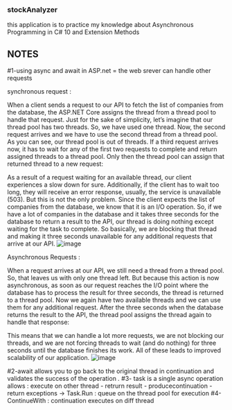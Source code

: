 ### stockAnalyzer
this application is to practice my knowledge about Asynchronous Programming in C# 10 and Extension Methods

## NOTES
#1-using async and await in ASP.net = the web srever can handle other requests

synchronous request :

When a client sends a request to our API to fetch the list of companies from the database, the ASP.NET Core assigns the thread from a thread pool to handle that request. Just for the sake of simplicity, let’s imagine that our thread pool has two threads. So, we have used one thread. Now, the second request arrives and we have to use the second thread from a thread pool. As you can see, our thread pool is out of threads. If a third request arrives now, it has to wait for any of the first two requests to complete and return assigned threads to a thread pool. Only then the thread pool can assign that returned thread to a new request:

As a result of a request waiting for an available thread, our client experiences a slow down for sure. Additionally, if the client has to wait too long, they will receive an error response, usually, the service is unavailable (503). But this is not the only problem. Since the client expects the list of companies from the database, we know that it is an I/O operation. So, if we have a lot of companies in the database and it takes three seconds for the database to return a result to the API, our thread is doing nothing except waiting for the task to complete. So basically, we are blocking that thread and making it three seconds unavailable for any additional requests that arrive at our API.
![image](https://user-images.githubusercontent.com/77861210/204891961-b1643bb1-d5b5-48dc-9e16-c1b36f8904cb.png)

Asynchronous Requests : 

When a request arrives at our API, we still need a thread from a thread pool. So, that leaves us with only one thread left. But because this action is now asynchronous, as soon as our request reaches the I/O point where the database has to process the result for three seconds, the thread is returned to a thread pool. Now we again have two available threads and we can use them for any additional request. After the three seconds when the database returns the result to the API, the thread pool assigns the thread again to handle that response:

This means that we can handle a lot more requests, we are not blocking our threads, and we are not forcing threads to wait (and do nothing) for three seconds until the database finishes its work. All of these leads to improved scalability of our application.
![image](https://user-images.githubusercontent.com/77861210/204892794-76744d39-8146-41ad-afec-6dffaee4749b.png)

#2-await allows you to go back to the original thread in continuation and validates the success of the operation *.*
#3- task is a single async operation allows : execute on other thread - retrurn result - producecontinuation - return exceptions 
    -> Task.Run : queue on the thread pool for execution
#4- ContinueWith : continuation executes on diff thread 


